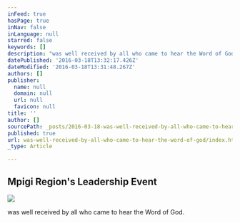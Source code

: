```yaml
---
inFeed: true
hasPage: true
inNav: false
inLanguage: null
starred: false
keywords: []
description: "was well received by all who came to hear the Word of God.\_"
datePublished: '2016-03-18T13:32:17.426Z'
dateModified: '2016-03-18T13:31:48.267Z'
authors: []
publisher:
  name: null
  domain: null
  url: null
  favicon: null
title: ''
author: []
sourcePath: _posts/2016-03-18-was-well-received-by-all-who-came-to-hear-the-word-of-god.md
published: true
url: was-well-received-by-all-who-came-to-hear-the-word-of-god/index.html
_type: Article

---
```

## Mpigi Region's Leadership Event
![](https://the-grid-user-content.s3-us-west-2.amazonaws.com/93310d48-4374-4068-8420-55d8408fd370.jpg)

was well received by all who came to hear the Word of God.
